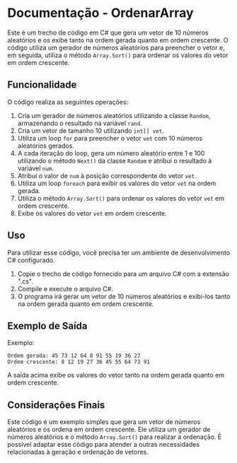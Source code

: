 # Documentação - OrdenarArray

Este é um trecho de código em C# que gera um vetor de 10 números aleatórios e os exibe tanto na ordem gerada quanto em ordem crescente. 
O código utiliza um gerador de números aleatórios para preencher o vetor e, em seguida, utiliza o método `Array.Sort()` para ordenar os valores do vetor em ordem crescente.

## Funcionalidade

O código realiza as seguintes operações:

1. Cria um gerador de números aleatórios utilizando a classe `Random`, armazenando o resultado na variável `rand`.
2. Cria um vetor de tamanho 10 utilizando `int[] vet`.
3. Utiliza um loop `for` para preencher o vetor `vet` com 10 números aleatórios gerados.
4. A cada iteração do loop, gera um número aleatório entre 1 e 100 utilizando o método `Next()` da classe `Random` e atribui o resultado à variável `num`.
5. Atribui o valor de `num` à posição correspondente do vetor `vet`.
6. Utiliza um loop `foreach` para exibir os valores do vetor `vet` na ordem gerada.
7. Utiliza o método `Array.Sort()` para ordenar os valores do vetor `vet` em ordem crescente.
8. Exibe os valores do vetor `vet` em ordem crescente.

## Uso

Para utilizar esse código, você precisa ter um ambiente de desenvolvimento C# configurado.

1. Copie o trecho de código fornecido para um arquivo C# com a extensão ".cs".
2. Compile e execute o arquivo C#.
3. O programa irá gerar um vetor de 10 números aleatórios e exibi-los tanto na ordem gerada quanto em ordem crescente.

## Exemplo de Saída

Exemplo:
```
Ordem gerada: 45 73 12 64 8 91 55 19 36 27
Ordem crescente: 8 12 19 27 36 45 55 64 73 91
```

A saída acima exibe os valores do vetor tanto na ordem gerada quanto em ordem crescente.

## Considerações Finais

Este código é um exemplo simples que gera um vetor de números aleatórios e os ordena em ordem crescente. 
Ele utiliza um gerador de números aleatórios e o método `Array.Sort()` para realizar a ordenação. 
É possível adaptar esse código para atender a outras necessidades relacionadas à geração e ordenação de vetores.
